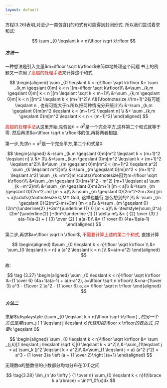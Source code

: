 ```yaml
---
layout: default
---
```


方程(3.26)表明,对至少一类包含$\lfloor \rfloor$的和式有可能得到封闭形式.
所以我们尝试着求和式:

$$
\sum _{0 \leqslant k < n}\lfloor \sqrt k\rfloor
$$
##### 方法一
一种想法是引入变量$m=\lfloor \sqrt k\rfloor$来简单地处理这个问题
书上的例题又一次用了<font color=scarlet>高超的处理手法</font>来计算这个和式

$$
\begin{aligned}
\sum _{0 \leqslant k < n}\lfloor \sqrt k\rfloor &= \sum _{k,m \geqslant 0}m[ k < n ][m=\lfloor \sqrt k\rfloor]\\
&=\sum _{k,m \geqslant 0}m[ k < n ][m \leqslant \sqrt k < m+1]\\
&=\sum _{k,m \geqslant 0}m[ k < n ][m^2 \leqslant k < (m+1)^2]\\
\\&{\footnotesize //(m+1)^2有可能\leqslant n , 也有可能大于n.所以把两种情况分开统计}\\
&=\sum _{k,m \geqslant 0}m[m^2 \leqslant k < (m+1)^2 \leqslant n] \\
&+ \sum _{k,m \geqslant 0}m[m^2 \leqslant k < n < (m+1)^2]
\end{aligned}
$$

<font color=scarlet>高超的处理手法</font>从这里开始,先假设$n=a^2$是一个完全平方,这样第二个和式就等于零. 然后再求$a=\lfloor \sqrt x \rfloor$的值,再将两者相加.

第一步,先求$n=a^2$是一个完全平方,第二个和式是0:

$$
\begin{aligned}
&=\sum _{k,m \geqslant 0}m[m^2 \leqslant k < (m+1)^2 \leqslant n] \\
&+ 0\\
&=\sum _{k,m \geqslant 0}m[m^2 \leqslant k < (m+1)^2 \leqslant a^2]\\
&=\sum _{m \geqslant 0}m[m^2 < (m+1)^2 \leqslant a^2] \sum _{k \leqslant m^2}m\\
&=\sum _{m \geqslant 0}m[m^2 < (m+1)^2 \leqslant a^2] \sum _{k =m^2}m,\cdots{\footnotesize因为m=\lfloor \sqrt k\rfloor}\\
&=\sum _{m \geqslant 0}((m+1)^2 - m^2) [m+1 \leqslant a] \sum _{k =m^2}m\\
&=\sum _{m \geqslant 0}m(2m+1) [m < a]\\
&=\sum _{m \geqslant 0}(2m^2+m) [m < a]\\
&=\sum _{m \geqslant 0}(2m^2-2m+3m) [m < a]\cdots{\footnotesize  O,MY God, 这样也能行,怎么想到的? }\\
&=\sum _{m \geqslant 0}(2(m^2-m)+3m) [m < a]\\
&=\sum _{m \geqslant 0}(2m^{\underline{2} }+3m^{\underline {1} }) [m < a]\\
&=\textstyle{\sum_0^a}(2m^{\underline{2} }+3m^{\underline {1} }) \delta m\\
&= { {2} \over {3} } a(a-1)(a-2) + { {3} \over {2} } a(a-1)\\
&= {1 \over 6} (4a+1)a(a-1)
\end{aligned}
$$

第二步,再求$a=\lfloor \sqrt n \rfloor$, <font color=scarlet>不需要计算上述的第二个和式</font>, 直接计算

$$
\begin{aligned}
&\sum _{0 \leqslant k < n}\lfloor \sqrt k\rfloor \\
&= \sum_{0 \leqslant k < n} a [a^2 \leqslant k < n ]\\
&=a(n-a^2)
\end{aligned}
$$

故:

$$
\tag {3.27}
\begin{aligned}
\sum _{0 \leqslant k < n}\lfloor \sqrt k\rfloor
&={1 \over 6} (4a+1)a(a-1) + a(n-a^2), a=\lfloor \sqrt n \rfloor\\
&=na-{1\over 3} a^3 - {1\over 2 }a^2 - {1 \over 6} a, a= \lfloor \sqrt n \rfloor
\end{aligned}
$$
##### 方法二
 求解$\displaystyle {\sum _{0 \leqslant k < n}\lfloor \sqrt k\rfloor} $, 的另一个方法是用$\sum_j [ 1 \leqslant j \leqslant x]$代替形如$\lfloor x \rfloor$的表达式, 只要$x \geqslant 0$

$$
\begin{aligned}
 \sum _{0 \leqslant k < n}\lfloor \sqrt k\rfloor &= \sum _{j,k}[1 \leqslant j \leqslant \sqrt k][0 \leqslant k < a^2]\\
 &=\sum_{1\leqslant j < a} \sum_k [j^2 \leqslant k < a^2]\\
 &=\sum_{1 \leqslant j < a} (a^2-j^2) = a^3 - {1 \over 3}a \left (a + {1 \over 2}\right )(a+1)
\end{aligned}
 $$

无理数$α$的整数倍的小数部分均匀分布在(0,1)之间

$$
\tag{3.28}
\lim_{n \to \infty } {1 \over n} \sum_{0 \leqslant k < n}f(\lbrace k a \rbrace) = \int^1_0f(x)dx
$$


